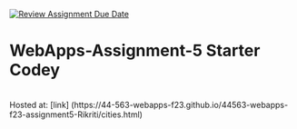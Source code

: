 [![Review Assignment Due Date](https://classroom.github.com/assets/deadline-readme-button-24ddc0f5d75046c5622901739e7c5dd533143b0c8e959d652212380cedb1ea36.svg)](https://classroom.github.com/a/7kKA03Up)
# WebApps-Assignment-5 Starter Codey
<br>
Hosted at: [link] (https://44-563-webapps-f23.github.io/44563-webapps-f23-assignment5-Rikriti/cities.html)
